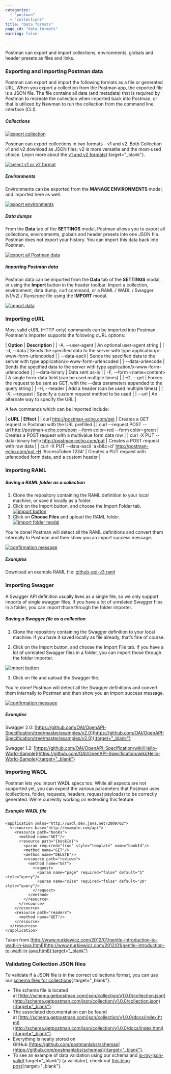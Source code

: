 ```yaml
---
categories:
  - "postman"
  - "collections"
title: "Data formats"
page_id: "data_formats"
warning: false

---
```


Postman can export and import collections, environments, globals and header presets as files and links.

### Exporting and Importing Postman data

Postman can export and import the following formats as a file or generated URL. When you export a collection from the Postman app, the exported file is a JSON file. The file contains all data (and metadata) that is required by Postman to recreate the collection when imported back into Postman, or that is utilized by Newman to run the collection from the command line interface (CLI).

##### **Collections**

[![export collection](https://s3.amazonaws.com/postman-static-getpostman-com/postman-docs/WS-collections-view.png)](https://s3.amazonaws.com/postman-static-getpostman-com/postman-docs/WS-collections-view.png)

Postman can export collections in two formats - v1 and v2\. Both Collection v1 and v2 download as JSON files; v2 is more versatile and the most-used choice. Learn more about the [v1 and v2 formats](http://blog.getpostman.com/2015/06/05/travelogue-of-postman-collection-format-v2/){:target="_blank"}. 

[![select v1 or v2 format](https://s3.amazonaws.com/postman-static-getpostman-com/postman-docs/WS-export-collection1.png)](https://s3.amazonaws.com/postman-static-getpostman-com/postman-docs/WS-export-collection1.png)

##### **Environments**

Environments can be exported from the **MANAGE ENVIRONMENTS** modal, and imported here as well.

[![export environments](https://s3.amazonaws.com/postman-static-getpostman-com/postman-docs/WS-manage-environments.png)](https://s3.amazonaws.com/postman-static-getpostman-com/postman-docs/WS-manage-environments.png)

##### **Data dumps**

From the **Data** tab of the **SETTINGS** modal, Postman allows you to export all collections, environments, globals and header presets into one JSON file. Postman does not export your history. You can import this data back into Postman.

[![export all Postman data](https://s3.amazonaws.com/postman-static-getpostman-com/postman-docs/WS-data-dumps-export.png)](https://s3.amazonaws.com/postman-static-getpostman-com/postman-docs/WS-data-dumps-export.png)

##### **Importing Postman data**

Postman data can be imported from the **Data** tab of the **SETTINGS** modal, or using the **Import** button in the header toolbar. Import a collection, environment, data dump, curl command, or a RAML / WADL / Swagger (v1/v2) / Runscope file using the **IMPORT** modal.

[![import data](https://s3.amazonaws.com/postman-static-getpostman-com/postman-docs/WS-import-data.png)](https://s3.amazonaws.com/postman-static-getpostman-com/postman-docs/WS-import-data.png)

### Importing cURL

Most valid cURL (HTTP-only) commands can be imported into Postman. Postman's importer supports the following cURL options:

| **Option**    | **Description**  |
| -A, --user-agent <string> | An optional user-agent string |
| -d, --data <string>   | Sends the specified data to the server with type application/x-www-form-urlencoded |
| --data-ascii <string>   | Sends the specified data to the server with type application/x-www-form-urlencoded |
| --data-urlencode <string>   | Sends the specified data to the server with type application/x-www-form-urlencoded |
| --data-binary <string>   | Data sent as-is |
| -F, --form <name=content>   | A single form-data field (can be used multiple times) |
| -G, --get   | Forces the request to be sent as GET, with the --data parameters appended to the query string |
| -H, --header <string>  | Add a header (can be used multiple times) |
| -X, --request <string>  | Specify a custom request method to be used |
| --url <string>  | An alternate way to specify the URL |

A few commands which can be imported include:

| **cURL**     | **Effect**  |
| curl http://postman-echo.com/get | Creates a GET request in Postman with the URL prefilled |
| curl --request POST --url http://postman-echo.com/post --form color=red --form color=green | Creates a POST request with a multivalue form data row |
| curl -X PUT --data-binary hello http://postman-echo.com/put | Creates a POST request with raw data |
| curl -X PUT --data-ascii 'a=b&c=d' http://postman-echo.com/put -H 'AccessToken:1234' | Creates a PUT request with urlencoded form data, and a custom header |

### Importing RAML

##### **Saving a RAML folder as a collection**

   1.  Clone the repository containing the RAML definition to your local machine, or save it locally as a folder.
   2.  Click on the Import button, and choose the Import Folder tab. 
      [![import button](https://s3.amazonaws.com/postman-static-getpostman-com/postman-docs/WS-collections-view-raml-1a.png)](https://s3.amazonaws.com/postman-static-getpostman-com/postman-docs/WS-collections-view-raml-1a.png)
   3.  Click on **Choose Files** and upload the RAML folder.
      [![import folder modal](https://s3.amazonaws.com/postman-static-getpostman-com/postman-docs/WS-import-raml2.png)](https://s3.amazonaws.com/postman-static-getpostman-com/postman-docs/WS-import-raml2.png)
    
   You’re done! Postman will detect all the RAML definitions and convert them internally to Postman and then show you an import success message.
    
 [![confirmation message](https://s3.amazonaws.com/postman-static-getpostman-com/postman-docs/WS-data-format-raml-2a.png)](https://s3.amazonaws.com/postman-static-getpostman-com/postman-docs/WS-data-format-raml-2a.png)

##### **Examples**

Download an example RAML file: [github-api-v3.raml](https://s3.amazonaws.com/postman-static-getpostman-com/postman-docs/github-api-v3.raml)

### Importing Swagger

A Swagger API definition usually lives as a single file, so we only support imports of single swagger files. If you have a lot of unrelated Swagger files in a folder, you can import those through the folder importer.

##### **Saving a Swagger file as a collection**

   1.  Clone the repository containing the Swagger definition to your local machine. If you have it saved locally as file already, that’s fine of course.  

   2.  Click on the Import button, and choose the Import File tab. If you have a lot of unrelated Swagger files in a folder, you can import those through the folder importer. 

 [![import button](https://s3.amazonaws.com/postman-static-getpostman-com/postman-docs/WS-collections-view-raml-1a.png)](https://s3.amazonaws.com/postman-static-getpostman-com/postman-docs/WS-collections-view-raml-1a.png)

   3.  Click on file and upload the Swagger file.

  You’re done! Postman will detect all the Swagger definitions and convert them internally to Postman and then show you an import success message.

[![confirmation message](https://s3.amazonaws.com/postman-static-getpostman-com/postman-docs/WS-data-format-raml-2a.png)](https://s3.amazonaws.com/postman-static-getpostman-com/postman-docs/WS-data-format-raml-2a.png)

##### **Examples**

  Swagger 2.0: [https://github.com/OAI/OpenAPI-Specification/tree/master/examples/v2.0](https://github.com/OAI/OpenAPI-Specification/tree/master/examples/v2.0){:target="_blank"}

  Swagger 1.2: [https://github.com/OAI/OpenAPI-Specification/wiki/Hello-World-Sample](https://github.com/OAI/OpenAPI-Specification/wiki/Hello-World-Sample){:target="_blank"}

### Importing WADL

Postman lets you import WADL specs too. While all aspects are not supported yet, you can expect the various parameters that Postman uses (collections, folder, requests, headers, request payloads) to be correctly generated. We're currently working on extending this feature.

##### **Example WADL file**

```
<application xmlns="http://wadl.dev.java.net/2009/02">
  <resources base="http://example.com/api">
    <resource path="books">
      <method name="GET"/>
      <resource path="{bookId}">
        <param required="true" style="template" name="bookId"/>
        <method name="GET"/>
        <method name="DELETE"/>
        <resource path="reviews">
          <method name="GET">
            <request>
              <param name="page" required="false" default="1" style="query"/>
              <param name="size" required="false" default="20" style="query"/>
            </request>
          </method>
        </resource>
      </resource>
    </resource>
    <resource path="readers">
      <method name="GET"/>
    </resource>
  </resources>
</application>
```

Taken from [http://www.nurkiewicz.com/2012/01/gentle-introduction-to-wadl-in-java.html](http://www.nurkiewicz.com/2012/01/gentle-introduction-to-wadl-in-java.html){:target="_blank"}

### Validating Collection JSON files

To validate if a JSON file is in the correct collections format, you can use our [schema files for collections](http://schema.getpostman.com/){:target="_blank"}.

* The schema file is located at [http://schema.getpostman.com/json/collection/v1.0.0/collection.json](http://schema.getpostman.com/json/collection/v1.0.0/collection.json){:target="_blank"}.
* The associated documentation can be found at [http://schema.getpostman.com/json/collection/v1.0.0/docs/index.html](http://schema.getpostman.com/json/collection/v1.0.0/docs/index.html){:target="_blank"}.
* Everything is neatly stored on GitHub [https://github.com/postmanlabs/schemas](https://github.com/postmanlabs/schemas){:target="_blank"}.
* To see an example of data validation using our schema and [is-my-json-valid](https://github.com/mafintosh/is-my-json-valid){:target="_blank"} (a validator), check out [this blog post](http://blog.getpostman.com/2015/07/02/introducing-postman-collection-format-schema/){:target="_blank"}.
